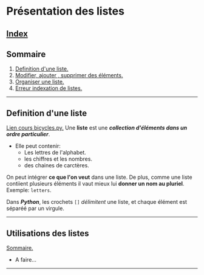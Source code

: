 # Présentation des listes

## [Index](/README.md)

## Sommaire

1. [Definition d'une liste.](#definition-dune-liste)
2. [Modifier, ajouter , supprimer des éléments.](#chaines-de-caractères)
3. [Organiser une liste.](#nombres)
4. [Erreur indexation de listes.](#commentaires)

----------------------------------------------------------------------------

## Definition d'une liste

[Lien cours bicycles.py.](base/bicycles.py)
Une **liste** est une ***collection d'éléments dans un ordre particulier***.

- Elle peut contenir:
  - Les lettres de l'alphabet.
  - les chiffres et les nombres.
  - des chaines de carctères.

On peut intégrer **ce que l'on veut** dans une liste. De plus, comme une liste contiient plusieurs éléments il vaut mieux lui **donner un nom au pluriel**.
Exemple: `letters`.

Dans ***Python***, les crochets `[]` *délimitent* une liste, et chaque élément est séparéé par un virgule.

----------------------------------------------------------------------------

## Utilisations des listes

[Sommaire.](#sommaire)

- A faire...

----------------------------------------------------------------------------
